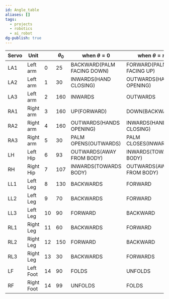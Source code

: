 ```yaml
---
id: Angle_table
aliases: []
tags:
  - projects
  - robotics
  - ai_robot
dg-publish: true
---
```

| Servo | Unit       |     | $\theta_{0}$ | $\text{when } \theta = 0$  | $\text{when } \theta = \pi$ |
| ----- | ---------- | --- | ------------ | -------------------------- | --------------------------- |
| LA1   | Left arm   | 0   | 25           | BACKWARD(PALM FACING DOWN) | FORWARD(PALM FACING UP)     |
| LA2   | Left arm   | 1   | 30           | INWARDS(HAND CLOSING)      | OUTWARDS(HANDS OPENING)     |
| LA3   | Left arm   | 2   | 160          | INWARDS                    | OUTWARDS                    |
| RA1   | Right arm  | 3   | 160          | UP(FORWARD)                | DOWN(BACKWARD)              |
| RA2   | Right arm  | 4   | 160          | OUTWARDS(HANDS OPENING)    | INWARDS(HANDS CLOSING)      |
| RA3   | Right arm  | 5   | 30           | PALM OPENS(OUTWARDS)       | PALM CLOSES(INWARDS)        |
| LH    | Left Hip   | 6   | 93           | OUTWARDS(AWAY FROM BODY)   | INWARDS(TOWARDS BODY)       |
| RH    | Right Hip  | 7   | 107          | INWARDS(TOWARDS BODY)      | OUTWARDS(AWAY FROM BODY)    |
| LL1   | Left Leg   | 8   | 130          | BACKWARDS                  | FORWARD                     |
| LL2   | Left Leg   | 9   | 70           | BACKWARDS                  | FORWARD                     |
| LL3   | Left Leg   | 10  | 90           | FORWARD                    | BACKWARD                    |
| RL1   | Right Leg  | 11  | 60           | BACKWARDS                  | FORWARD                     |
| RL2   | Right Leg  | 12  | 150          | FORWARD                    | BACKWARD                    |
| RL3   | Right Leg  | 13  | 30           | BACKWARDS                  | FORWARDS                    |
| LF    | Left Foot  | 14  | 90           | FOLDS                      | UNFOLDS                     |
| RF    | Right Foot | 14  | 99           | UNFOLDS                    | FOLDS                       |
